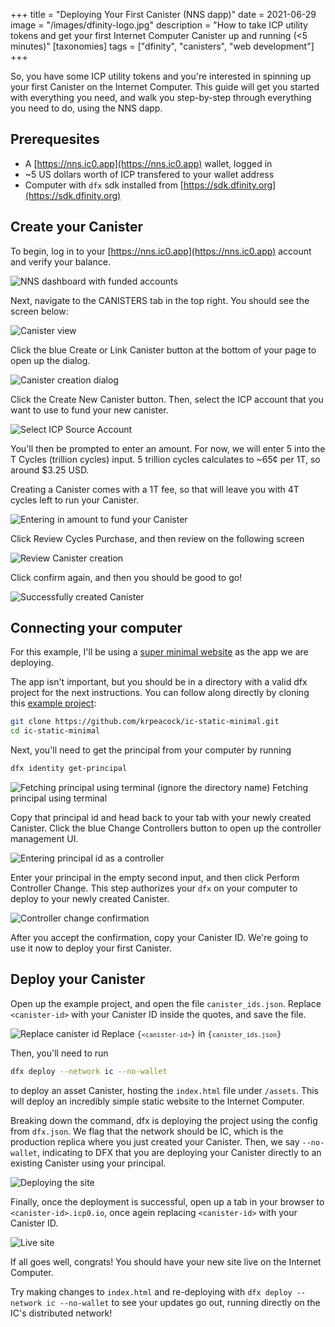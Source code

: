 +++
title = "Deploying Your First Canister (NNS dapp)"
date = 2021-06-29
image = "/images/dfinity-logo.jpg"
description = "How to take ICP utility tokens and get your first Internet Computer Canister up and running (<5 minutes)"
[taxonomies]
tags = ["dfinity", "canisters", "web development"]
+++

So, you have some ICP utility tokens and you're interested in spinning up your first Canister on the Internet Computer. This guide will get you started with everything you need, and walk you step-by-step through everything you need to do, using the NNS dapp.

## Prerequesites

- A [https://nns.ic0.app](https://nns.ic0.app) wallet, logged in
- ~5 US dollars worth of ICP transfered to your wallet address
- Computer with `dfx` sdk installed from [https://sdk.dfinity.org](https://sdk.dfinity.org)

## Create your Canister

To begin, log in to your [https://nns.ic0.app](https://nns.ic0.app) account and verify your balance.

![NNS dashboard with funded accounts](/nns-accounts.png)

Next, navigate to the CANISTERS tab in the top right. You should see the screen below:

![Canister view](/canister-view.png)

Click the blue Create or Link Canister button at the bottom of your page to open up the dialog.

![Canister creation dialog](/create-new-canister.png)

Click the Create New Canister button. Then, select the ICP account that you want to use to fund your new canister.

![Select ICP Source Account](/select-source.png)
</BlogImage>

You'll then be prompted to enter an amount. For now, we will enter 5 into the T Cycles (trillion cycles) input. 5 trillion cycles calculates to ~65¢ per 1T, so around $3.25 USD.

Creating a Canister comes with a 1T fee, so that will leave you with 4T cycles left to run your Canister.

![Entering in amount to fund your Canister](/enter-amount.png)

Click Review Cycles Purchase, and then review on the following screen

![Review Canister creation](/review-canister-creation.png)

Click confirm again, and then you should be good to go!

![Successfully created Canister](/canister-created.png)

## Connecting your computer

For this example, I'll be using a [super minimal website](https://px4js-kiaaa-aaaah-aacqq-cai.icp0.io) as the app we are deploying.

The app isn't important, but you should be in a directory with a valid dfx project for the next instructions. You can follow along directly by cloning this [example project](https://github.com/krpeacock/ic-static-minimal):

```bash
git clone https://github.com/krpeacock/ic-static-minimal.git
cd ic-static-minimal
```

Next, you'll need to get the principal from your computer by running

```bash
dfx identity get-principal
```

![Fetching principal using terminal (ignore the directory name)](/get-principal.png)
Fetching principal using terminal

Copy that principal id and head back to your tab with your newly created Canister. Click the blue Change Controllers button to open up the controller management UI.

![Entering principal id as a controller](/add-controller.png)

Enter your principal in the empty second input, and then click Perform Controller Change. This step authorizes your `dfx` on your computer to deploy to your newly created Canister.

![Controller change confirmation](/confirm-controller.png)

After you accept the confirmation, copy your Canister ID. We're going to use it now to deploy your first Canister.

## Deploy your Canister

Open up the example project, and open the file `canister_ids.json`. Replace `<canister-id>` with your Canister ID inside the quotes, and save the file.

![Replace canister id](/replace-canister-id.png)
Replace <code>{`<canister-id>`}</code> in <code>{`canister_ids.json`}</code>

Then, you'll need to run

```bash
dfx deploy --network ic --no-wallet
```

to deploy an asset Canister, hosting the `index.html` file under `/assets`. This will deploy an incredibly simple static website to the Internet Computer.

Breaking down the command, dfx is deploying the project using the config from `dfx.json`. We flag that the network should be IC, which is the production replica where you just created your Canister. Then, we say `--no-wallet`, indicating to DFX that you are deploying your Canister directly to an existing Canister using your principal.

![Deploying the site](/deploy-example-site.png)

Finally, once the deployment is successful, open up a tab in your browser to `<canister-id>.icp0.io`, once agein replacing `<canister-id>` with your Canister ID.

![Live site](/live-site.png)

If all goes well, congrats! You should have your new site live on the Internet Computer.

Try making changes to `index.html` and re-deploying with `dfx deploy --network ic --no-wallet` to see your updates go out, running directly on the IC's distributed network!
